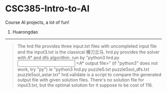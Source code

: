 # CSC385-Intro-to-AI
Course AI projects, a lot of fun! 

1. Huarongdao
-------------------
>The hrd file provides three input.txt files with uncompleted input file and the input3.txt is the classical 横刀立马.
>hrd.py provides the solver with A* and dfs algorithm. 
>run by "python3 hrd.py  <input file>  <DFS output file>  <A* output file>" (if "python3" does not work, try "py")
>ie "python3 hrd.py puzzle5.txt puzzle5sol_dfs.txt puzzle5sol_astar.txt"
>hrd.validate is a script to compare the generated output file with given solution files. There's no solution file for input3.txt, but the optimal solution for it suppose to be cost of 116.
